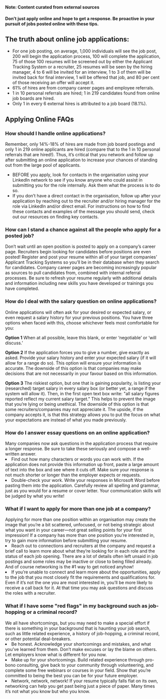 **Note: Content curated from external sources**

<h4>Don’t just apply online and hope to get a response. Be proactive in your pursuit of jobs posted online with these tips.</h4>

<h2>The truth about online job applications:</h2>
<ul>
<li>For one job posting, on average, 1,000 individuals will see the job post, 200 will begin the application process, 
100 will complete the application, 75 of those 100 resumes will be screened out by either the Applicant Tracking System or a recruiter, 
25 resumes will be seen by the hiring manager, 4 to 6 will be invited for an interview, 1 to 3 of them will be invited back for final interview, 
1 will be offered that job, and 80 per cent of those receiving an offer will accept it.</li>
<li>61% of hires are from company career pages and employee referrals.</li> 
<li>1 in 10 personal referrals are hired; 1 in 219 candidates found from online job boards are hired. 
<li>Only 1 in every 6 external hires is attributed to a job board (18.1%).</li>
</ul>

<h2>Applying Online FAQs</h2>
<h3>How should I handle online applications?</h3>
Remember, only 14%-18% of hires are made from job board postings and only 1 in 219 online applicants are hired (compare that to the 1 in 10 personal referrals that are hired!). 
Thus, it’s critical that you network and follow up after submitting an online application to increase your chances of standing out from the large pool of applicants.

<ul>
<li>BEFORE you apply, look for contacts in the organisation using your LinkedIn network to see if you know anyone who could assist in submitting you for the role internally. Ask them what the process is to do so.</li>
<li>If you don’t have a direct contact in the organisation, follow up after your application by reaching out to the recruiter and/or hiring manager for the role via LinkedIn and/or direct email. For instructions on how to 
  find these contacts and examples of the message you should send, check out our resources on finding key contacts.</li>
</ul>

<h3>How can I stand a chance against all the people who apply for a posted job?</h3>
Don’t wait until an open position is posted to apply on a company’s career page. Recruiters begin looking for candidates before positions are even posted! 
Register and post your resume within all of your target companies’ Applicant Tracking Systems so you’ll be in their database when they search for candidates. 
Company career pages are becoming increasingly popular as sources to pull candidates from, combined with internal referral processes. 
Be sure to refresh your resume regularly with additional details and information including new skills you have developed or trainings you have completed.

<h3>How do I deal with the salary question on online applications?</h3>
Online applications will often ask for your desired or expected salary, or even request a salary history for your previous positions. You have three options when faced with this, choose whichever feels most comfortable for you:

**Option 1** When at all possible, leave this blank, or enter ‘negotiable’ or ‘will discuss.’

**Option 2** If the application forces you to give a number, give exactly as asked. Provide your salary history and enter your expected salary (if it will allow for a range do so). This option will ensure your information is accurate. The downside of this option is that companies may make decisions that are not necessarily in your favour based on this information.

**Option 3** The riskiest option, but one that is gaining popularity, is listing your (researched) target salary in every salary box (or better yet, a range if the system will allow it). Then, in the first open text box write: "all salary figures reported reflect my current salary target." This helps to prevent the image that you’re lying or being unethical. The downside of this option is that some recruiters/companies may not appreciate it. The upside, if the company accepts it, is that this strategy allows you to put the focus on what your expectations are instead of what you made previously.

<h3>How do I answer essay questions on an online application?</h3>
Many companies now ask questions in the application process that require a longer response. Be sure to take these seriously and compose a well-written answer.

<li>Find out how many characters or words you can work with. If the application does not provide this information up front, paste a large amount of text into the box and see where it cuts off. 
  Make sure your response is not much shorter or longer than the employer expects or requests.</li>
<li>Double-check your work. Write your responses in Microsoft Word before pasting them into the application. Carefully review all spelling and grammar, 
  just as you would for a resume or cover letter. Your communication skills will be judged by what you write!</li>
  
<h3>What if I want to apply for more than one job at a company?</h3>
Applying for more than one position within an organisation may create the image that you’re a bit scattered, unfocused, or not being strategic about what you want in your career—not great selling points for your first impression! 
If a company has more than one position you’re interested in, try to gain more information before submitting your resume.

<li>Reach out to connections and recruiters at the company and request a brief call to learn more about what they’re looking for in each role and the status of each job opening. 
  There are a lot of details often left unsaid in job postings and some roles may be inactive or close to being filled already. And of course networking is the #1 way to get noticed anyhow!</li>
<li>If you’re unable to connect and learn more about the opportunities, apply to the job that you most closely fit the requirements and qualifications for. 
  Even if it’s not the one you are most interested in, you’ll be more likely to receive a call back for it. At that time you may ask questions and discuss the roles with a recruiter.</li>


<h3>What if I have some "red flags" in my background such as job-hopping or a criminal record?</h3>
We all have shortcomings, but you may need to make a special effort if there is something in your background that is haunting your job search, such as little related experience, 
a history of job-hopping, a criminal record, or other potential deal-breakers.

<li>Be honest. Acknowledge your shortcomings and mistakes, and what you’ve learned from them. Don’t make excuses or lay the blame on others. Let employers know what is different for you now.</li>
<li>Make up for your shortcomings. Build related experience through pro-bono consulting, give back to your community through volunteering, and complete some free webinars or courses in your field. 
  Show that you’re committed to being the best you can be for your future employer.</li>
<li>Network, network, network! If your resume typically falls flat on its own, networking can help you get past being just a piece of paper. Many times it’s not what you know but who you know.</li>
